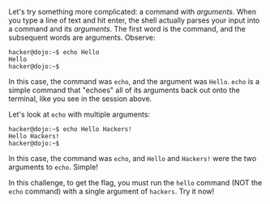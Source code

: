 Let's try something more complicated: a command with _arguments_.
When you type a line of text and hit enter, the shell actually parses your input into a command and its _arguments_.
The first word is the command, and the subsequent words are arguments.
Observe:

```console
hacker@dojo:~$ echo Hello
Hello
hacker@dojo:~$
```

In this case, the command was `echo`, and the argument was `Hello`.
`echo` is a simple command that "echoes" all of its arguments back out onto the terminal, like you see in the session above.

Let's look at `echo` with multiple arguments:

```console
hacker@dojo:~$ echo Hello Hackers!
Hello Hackers!
hacker@dojo:~$
```

In this case, the command was `echo`, and `Hello` and `Hackers!` were the two arguments to `echo`.
Simple!

In this challenge, to get the flag, you must run the `hello` command (NOT the `echo` command) with a single argument of `hackers`.
Try it now!
